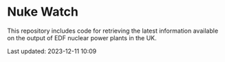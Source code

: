 # Nuke Watch

This repository includes code for retrieving the latest information available on the output of EDF nuclear power plants in the UK.

Last updated: 2023-12-11 10:09